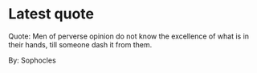 # Latest quote 

Quote: Men of perverse opinion do not know the excellence of what is in their hands, till someone dash it from them. 

By: Sophocles